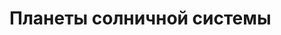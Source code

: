 <html>
  <body>
    <h1> <font size=”10”>Планеты солничной системы</font> </h1>
    
  </body>
</html>
